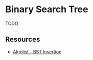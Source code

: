 Binary Search Tree
==================

TODO

## Resources
- [Algolist - BST Insertion](http://www.algolist.net/Data_structures/Binary_search_tree/Insertion)

